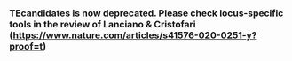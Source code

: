 ### TEcandidates is now deprecated. Please check locus-specific tools in the review of Lanciano & Cristofari (https://www.nature.com/articles/s41576-020-0251-y?proof=t) 
